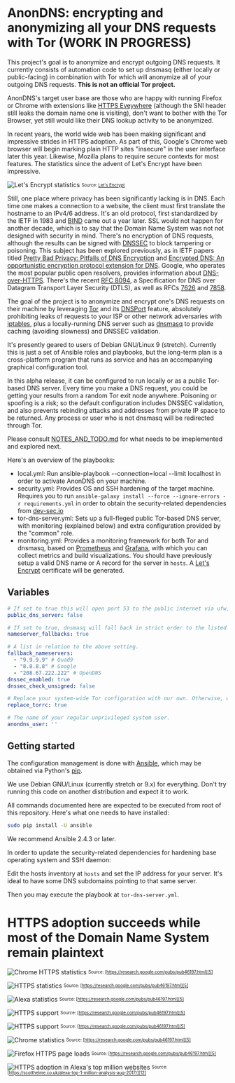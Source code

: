 # AnonDNS: encrypting and anonymizing all your DNS requests with Tor (WORK IN PROGRESS)

This project's goal is to anonymize and encrypt outgoing DNS requests. It currently consists of automation code to set up dnsmasq (either locally or public-facing) in combination with Tor which will anonymize all of your outgoing DNS requests. **This is not an official Tor project.**

AnonDNS's target user base are those who are happy with running Firefox or Chrome with extensions like [HTTPS Eveywhere](https://www.eff.org/https-everywhere) (although the SNI header still leaks the domain name one is visiting), don't want to bother with the Tor Browser, yet still would like their DNS lookup activity to be anonymized.

In recent years, the world wide web has been making significant and impressive strides in HTTPS adoption. As part of this, Google's Chrome web browser will begin marking plain HTTP sites "insecure" in the user interface later this year. Likewise, Mozilla plans to require secure contexts for most features. The statistics since the advent of Let's Encrypt have been impressive.

![Let's Encrypt statistics][2]
<sub><sup>
Source: [Let's Encrypt][13]
</sub></sup>

Still, one place where privacy has been significantly lacking is in DNS. Each time one makes a connection to a website, the client must first translate the hostname to an IPv4/6 address. It's an old protocol, first standardized by the IETF in 1983 and [BIND][16] came out a year later. SSL would not happen for another decade, which is to say that the Domain Name System was not not designed with security in mind. There's no encryption of DNS requests, although the results can be signed with [DNSSEC][18] to block tampering or poisoning. This subject has been explored previously, as in IETF papers titled [Pretty Bad Privacy: Pitfalls of DNS Encryption][14] and [Encrypted DNS: An opportunistic encryption protocol extension for DNS][15]. Google, who operates the most popular public open resolvers, provides information about [DNS-over-HTTPS][17]. There's the recent [RFC 8094][3], a Specification for DNS over Datagram Transport Layer Security (DTLS), as well as RFCs [7626][19] and [7858][20].

The goal of the project is to anonymize and encrypt one's DNS requests on their machine by leveraging [Tor](https://www.torproject.org) and its [DNSPort](https://www.torproject.org/docs/tor-manual.html.en#DNSPort) feature, absolutely prohibiting leaks of requests to your ISP or other network adversaries with [iptables](http://www.netfilter.org/projects/iptables/index.html), plus a locally-running DNS server such as [dnsmasq](http://www.thekelleys.org.uk/dnsmasq/doc.html) to provide caching (avoiding slowness) and DNSSEC validation.

It's presently geared to users of Debian GNU/Linux 9 (stretch). Currently this is just a set of Ansible roles and playbooks, but the long-term plan is a cross-platform program that runs as service and has an accompanying graphical configuration tool.

In this alpha release, it can be configured to run locally or as a public Tor-based DNS server. Every time you make a DNS request, you could be getting your results from a random Tor exit node anywhere. Poisoning or spoofing is a risk; so the default configuration includes DNSSEC validation, and also prevents rebinding attacks and addresses from private IP space to be returned. Any process or user who is not dnsmasq will be redirected through Tor.

Please consult [NOTES_AND_TODO.md](NOTES_AND_TODO.md) for what needs to be imeplemented and explored next.

Here's an overview of the playbooks:

* local.yml: Run ansible-playbook --connection=local --limit localhost in order to activate AnonDNS on your machine.
* security.yml: Provides OS and SSH hardening of the target machine. Requires you to run `ansible-galaxy install --force --ignore-errors -r requirements.yml` in order to obtain the security-related dependencies from [dev-sec.io](http://dev-sec.io)
* tor-dns-server.yml: Sets up a full-fleged public Tor-based DNS server, with monitoring (explained below) and extra configuration provided by the "common" role.
* monitoring.yml: Provides a monitoring framework for both Tor and dnsmasq, based on [Prometheus](https://prometheus.io) and [Grafana](https://grafana.com), with which you can collect metrics and build visualizations. You should have previously setup a valid DNS name or A record for the server in `hosts`. A [Let's Encrypt](https://letsencrypt.org) certificate will be generated.

## Variables

```yaml
# If set to true this will open port 53 to the public internet via ufw, and bind your ethernet interface instead of loopback..
public_dns_server: false

# If set to true, dnsmasq will fall back in strict order to the listed nameservers, when Tor fails. This is recommended.
nameserver_fallbacks: true

# A list in relation to the above setting.
fallback_nameservers:
  - "9.9.9.9" # Quad9
  - "8.8.8.8" # Google
  - "208.67.222.222" # OpenDNS
dnssec_enabled: true
dnssec_check_unsigned: false

# Replace your system-wide Tor configuration with our own. Otherwise, we'll only set the options needed to make AnonDNS work.
replace_torrc: true

# The name of your regular unprivileged system user.
anondns_user: ''
```

## Getting started

The configuration management is done with [Ansible](https://www.ansible.com/), which may be obtained via Python's [pip](https://bootstrap.pypa.io/get-pip.py).

We use Debian GNU/Linux (currently stretch or 9.x) for everything. Don't try running this code on another distribution and expect it to work.

All commands documented here are expected to be executed from root of this repository. Here's what one needs to have installed:

```bash
sudo pip install -U ansible
```

We recommend Ansible 2.4.3 or later.

In order to update the security-related dependencies for hardening base operating system and SSH daemon:

Edit the hosts inventory at `hosts` and set the IP address for your server. It's ideal to have some DNS subdomains pointing to that same server.

Then you may execute the playbook at `tor-dns-server.yml`.

# HTTPS adoption succeeds while most of the Domain Name System remain plaintext

![Chrome HTTPS statistics][4]
<sub><sup>
Source: [https://research.google.com/pubs/pub46197.html][5]
</sub></sup>

![HTTPS statistics][6]
<sub><sup>
Source: [https://research.google.com/pubs/pub46197.html][5]
</sub></sup>

![Alexa statistics][7]
<sub><sup>
Source: [https://research.google.com/pubs/pub46197.html][5]
</sub></sup>

![HTTPS support][8]
<sub><sup>
Source: [https://research.google.com/pubs/pub46197.html][5]
</sub></sup>

![HTTPS support][9]
<sub><sup>
Source: [https://research.google.com/pubs/pub46197.html][5]
</sub></sup>

![Chrome statistics][4]
<sub><sup>
Source: [https://research.google.com/pubs/pub46197.html][5]

![Firefox HTTPS page loads][10]
<sub><sup>
Source: [https://research.google.com/pubs/pub46197.html][5]
</sub></sup>

![HTTPS adoption in Alexa's top million websites][11]
<sub><sup>
Source: [https://scotthelme.co.uk/alexa-top-1-million-analysis-aug-2017/][12]
</sub></sup>

[1]: https://img.cointel.pro/firefox_telemetry.png
[2]: https://img.cointel.pro/letsencrypt_stats.png
[3]: https://tools.ietf.org/html/rfc8094
[4]: https://img.cointel.pro/chrome_stats.png
[5]: https://research.google.com/pubs/pub46197.html
[6]: https://img.cointel.pro/https_stats.png
[7]: https://img.cointel.pro/alexa_stats.png
[8]: https://img.cointel.pro/https_support.png
[9]: https://img.cointel.pro/https_support_2.png
[10]: https://img.cointel.pro/firefox_page_loads.png
[11]: https://img.cointel.pro/https_adoption.png
[12]: https://scotthelme.co.uk/alexa-top-1-million-analysis-aug-2017/
[13]: https://letsencrypt.org/stats/
[14]: https://www.ietf.org/mail-archive/web/dns-privacy/current/pdfWqAIUmEl47.pdf
[15]: https://www.ietf.org/mail-archive/web/dns-privacy/current/pdfWjIXeAM9so.pdf
[16]: https://www.isc.org/downloads/bind/
[17]: https://developers.google.com/speed/public-dns/docs/dns-over-https
[18]: http://www.dnssec.net
[19]: https://tools.ietf.org/html/rfc7626
[20]: https://tools.ietf.org/html/rfc7858